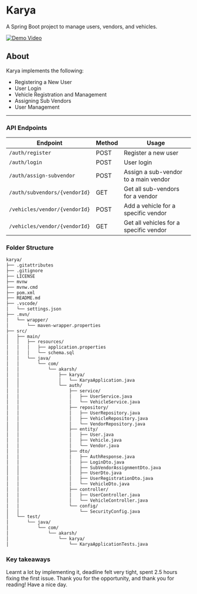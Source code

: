 # Karya
A Spring Boot project to manage users, vendors, and vehicles.

[![Demo Video](https://github.com/user-attachments/assets/9b88a120-72c6-4079-8060-fc449800ec6b)](https://youtu.be/5lG09kaNb30)


## About

Karya implements the following:

- Registering a New User
- User Login
- Vehicle Registration and Management
- Assigning Sub Vendors
- User Management

-----

### API Endpoints

| Endpoint                                 | Method | Usage                                      |
|------------------------------------------|--------|---------------------------------------------|
| `/auth/register`                         | POST   | Register a new user                         |
| `/auth/login`                            | POST   | User login                                  |
| `/auth/assign-subvendor`                 | POST   | Assign a sub-vendor to a main vendor        |
| `/auth/subvendors/{vendorId}`            | GET    | Get all sub-vendors for a vendor            |
| `/vehicles/vendor/{vendorId}`            | POST   | Add a vehicle for a specific vendor         |
| `/vehicles/vendor/{vendorId}`            | GET    | Get all vehicles for a specific vendor      |


### Folder Structure

```bash
karya/
├── .gitattributes
├── .gitignore
├── LICENSE
├── mvnw
├── mvnw.cmd
├── pom.xml
├── README.md
├── .vscode/
│   └── settings.json
├── .mvn/
│   └── wrapper/
│       └── maven-wrapper.properties
├── src/
│   ├── main/
│   │   ├── resources/
│   │   │   ├── application.properties
│   │   │   └── schema.sql
│   │   └── java/
│   │       └── com/
│   │           └── akarsh/
│   │               ├── karya/
│   │               │   └── KaryaApplication.java
│   │               └── auth/
│   │                   ├── service/
│   │                   │   ├── UserService.java
│   │                   │   └── VehicleService.java
│   │                   ├── repository/
│   │                   │   ├── UserRepository.java
│   │                   │   ├── VehicleRepository.java
│   │                   │   └── VendorRepository.java
│   │                   ├── entity/
│   │                   │   ├── User.java
│   │                   │   ├── Vehicle.java
│   │                   │   └── Vendor.java
│   │                   ├── dto/
│   │                   │   ├── AuthResponse.java
│   │                   │   ├── LoginDto.java
│   │                   │   ├── SubVendorAssignmentDto.java
│   │                   │   ├── UserDto.java
│   │                   │   ├── UserRegistrationDto.java
│   │                   │   └── VehicleDto.java
│   │                   ├── controller/
│   │                   │   ├── UserController.java
│   │                   │   └── VehicleController.java
│   │                   └── config/
│   │                       └── SecurityConfig.java
│   └── test/
│       └── java/
│           └── com/
│               └── akarsh/
│                   └── karya/
│                       └── KaryaApplicationTests.java
```





### Key takeaways
Learnt a lot by implementing it, deadline felt very tight, spent 2.5 hours fixing the first issue. Thank you for the opportunity, and thank you for reading! 
Have a nice day.
